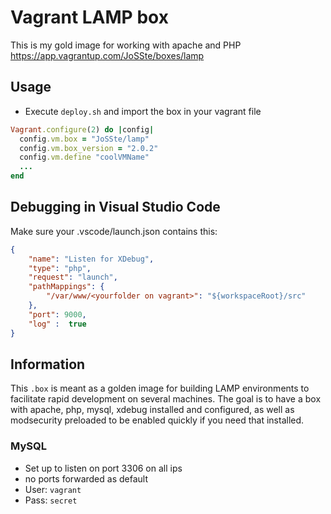 # Vagrant LAMP box

This is my gold image for working with apache and PHP
https://app.vagrantup.com/JoSSte/boxes/lamp 

## Usage
* Execute `deploy.sh` and import the box in your vagrant file

``` ruby
Vagrant.configure(2) do |config|
  config.vm.box = "JoSSte/lamp"
  config.vm.box_version = "2.0.2"
  config.vm.define "coolVMName"
  ...
end
```

## Debugging in Visual Studio Code

Make sure your .vscode/launch.json contains this:
``` json
{
    "name": "Listen for XDebug",
    "type": "php",
    "request": "launch",
    "pathMappings": {
        "/var/www/<yourfolder on vagrant>": "${workspaceRoot}/src"
    },
    "port": 9000,
    "log" :  true
}
```

## Information

This `.box` is meant as a golden image for building LAMP environments to facilitate rapid development on several machines. The goal is to have a box with apache, php, mysql, xdebug installed and configured, as well as modsecurity preloaded to be enabled quickly if you need that installed.

### MySQL
* Set up to listen on port 3306 on all ips
* no ports forwarded as default
* User: `vagrant`
* Pass: `secret`


